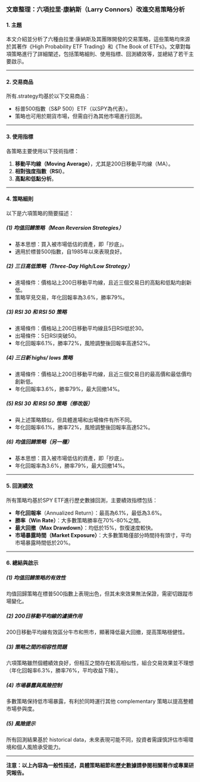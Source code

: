 ### 文章整理：六項拉里·康納斯（Larry Connors）改進交易策略分析

#### 1. 主題  
本文介紹並分析了六種由拉里·康納斯及其團隊開發的交易策略，這些策略均來源於其著作《High Probability ETF Trading》和《The Book of ETFs》。文章對每項策略進行了詳細闡述，包括策略細則、使用指標、回測績效等，並總結了若干主要啟示。

---

#### 2. 交易商品  
所有.strategy均基於以下交易商品：  
- 标普500指數（S&P 500）ETF（以SPY為代表）。  
- 策略也可用於期貨市場，但需自行為其他市場進行回測。  

---

#### 3. 使用指標  
各策略主要使用以下技術指標：  
1. **移動平均線（Moving Average）**，尤其是200日移動平均線（MA）。  
2. **相對強度指數（RSI）**。  
3. **高點和低點分析**。  

---

#### 4. 策略細則  
以下是六項策略的簡要描述：  

##### (1) **均值回歸策略（Mean Reversion Strategies）**  
- 基本思想：買入被市場低估的資產，即「抄底」。  
- 適用於標普500指數，自1985年以來表現良好。  

##### (2) **三日高低策略（Three-Day High/Low Strategy）**  
- 進場條件：價格站上200日移動平均線，且近三個交易日的高點和低點均創新低。  
- 策略罕見交易，年化回報率為3.6%，勝率79%。  

##### (3) **RSI 30 和 RSI 50 策略**  
- 進場條件：價格站上200日移動平均線且5日RSI低於30。  
- 出場條件：5日RSI突破50。  
- 年化回報率6.1%，勝率72%，風險調整後回報率高達52%。  

##### (4) **三日新 highs/ lows 策略**  
- 進場條件：價格站上200日移動平均線，且近三個交易日的最高價和最低價均創新低。  
- 年化回報率3.6%，勝率79%，最大回撤14%。  

##### (5) **RSI 30 和 RSI 50 策略（修改版）**  
- 與上述策略類似，但具體進場和出場條件有所不同。  
- 年化回報率6.1%，勝率72%，風險調整後回報率高達52%。  

##### (6) **均值回歸策略（另一種）**  
- 基本思想：買入被市場低估的資產，即「抄底」。  
- 年化回報率為3.6%，勝率79%，最大回撤14%。  

---

#### 5. 回測績效  
所有策略均基於SPY ETF進行歷史數據回測，主要績效指標包括：  
- **年化回報率**（Annualized Return）：最高為6.1%，最低為3.6%。  
- **勝率（Win Rate）**：大多數策略勝率在70%-80%之間。  
- **最大回撤（Max Drawdown）**：均低於15%，恢復速度較快。  
- **市場暴露時間（Market Exposure）**：大多數策略僅部分時間持有頭寸，平均市場暴露時間低於20%。  

---

#### 6. 總結與啟示  
##### (1) 均值回歸策略的有效性  
均值回歸策略在標普500指數上表現出色，但其未來效果無法保證，需密切跟蹤市場變化。  

##### (2) 200日移動平均線的濾損作用  
200日移動平均線有效區分牛市和熊市，顯著降低最大回撤，提高策略穩健性。  

##### (3) 策略之間的相容性問題  
六項策略雖然個體績效良好，但相互之間存在較高相似性，組合交易效果並不理想（年化回報率6.3%，勝率76%，平均收益下降）。  

##### (4) 市場暴露與風險控制  
多數策略保持低市場暴露，有利於同時運行其他 complementary 策略以提高整體市場參與度。  

##### (5) 風險提示  
所有回測結果基於 historical data，未來表現可能不同，投資者需謹慎評估市場環境和個人風險承受能力。  

--- 

**注意：以上內容為一般性描述，具體策略細節和歷史數據請參閱相關著作或專業研究報告。**
